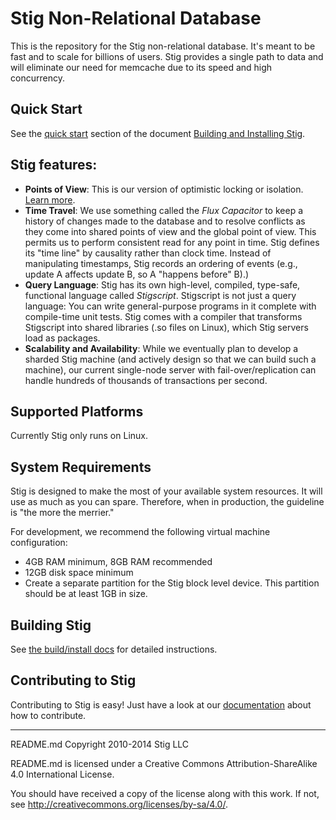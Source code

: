 # Stig Non-Relational Database

This is the repository for the Stig non-relational database. It's meant to be fast and to scale for billions of users.  Stig provides a single path to data and will eliminate our need for memcache due to its speed and high concurrency.

## Quick Start

See the [quick start](https://github.com/StigDB/stigdb/blob/master/docs/build_and_install.md#quick-start) section of the document [Building and Installing Stig](https://github.com/StigDB/stigdb/blob/master/docs/build_and_install.md).

## Stig features:

* **Points of View**: This is our version of optimistic locking or isolation. [Learn more](https://github.com/StigDB/stigdb/blob/master/docs/pov.md). 
* **Time Travel**: We use something called the _Flux Capacitor_ to keep a history of changes made to the database and to resolve conflicts as they come into shared points of view and the global point of view. This permits us to perform consistent read for any point in time. Stig defines its "time line" by causality rather than clock time. Instead of manipulating timestamps, Stig records an ordering of events (e.g., update A affects update B, so A "happens before" B).)
* **Query Language**: Stig has its own high-level, compiled, type-safe, functional language called _Stigscript_. Stigscript is not just a query language: You can write general-purpose programs in it complete with compile-time unit tests. Stig comes with a compiler that transforms Stigscript into shared libraries (.so files on Linux), which Stig servers load as packages.
* **Scalability and Availability**: While we eventually plan to develop a sharded Stig machine (and actively design so that we can build such a machine), our current single-node server with fail-over/replication can handle hundreds of thousands of transactions per second. 

## Supported Platforms

Currently Stig only runs on Linux.

## System Requirements

Stig is designed to make the most of your available system resources. It will use as much as you can spare. Therefore, when in production, the guideline is "the more the merrier."

For development, we recommend the following virtual machine configuration:

* 4GB RAM minimum, 8GB RAM recommended
* 12GB disk space minimum
* Create a separate partition for the Stig block level device. This partition should be at least 1GB in size.

## Building Stig

See [the build/install docs](https://github.com/StigDB/stigdb/blob/master/docs/build_and_install.md) for detailed instructions.

## Contributing to Stig

Contributing to Stig is easy! Just have a look at our [documentation](https://github.com/StigDB/stigdb/blob/master/docs/contributing.md) about how to contribute.

-----

README.md Copyright 2010-2014 Stig LLC

README.md is licensed under a Creative Commons Attribution-ShareAlike 4.0 International License.

You should have received a copy of the license along with this work. If not, see <http://creativecommons.org/licenses/by-sa/4.0/>.
